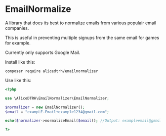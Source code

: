 # EmailNormalize
A library that does its best to normalize emails from various populair email companies.

This is useful in preventing multiple signups from the same email for games for example.

Currently only supports Google Mail.

Install like this:
```console
composer require alicedtrh/emailnormalizer
```
Use like this:
```php
<?php

use \AliceDTRH\EmailNormalizer\EmailNormalizer;

$normalizer = new EmailNormalizer();
$email = "exampLE.Email+example1234@gmail.com";

echo($normalizer->normalizeEmail($email)); //Output: exampleemail@gmail.com

?>
```
